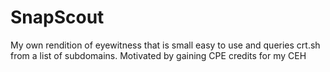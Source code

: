 # SnapScout
My own rendition of eyewitness that is small easy to use and queries crt.sh from a list of subdomains.
Motivated by gaining CPE credits for my CEH
